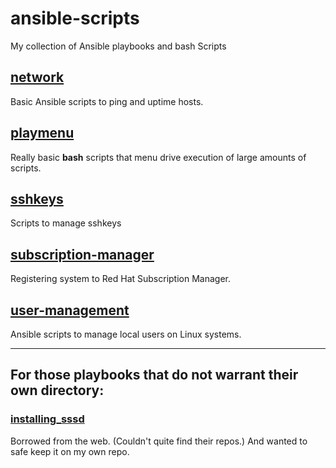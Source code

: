 # ansible-scripts

My collection of Ansible playbooks and bash Scripts

## [network](network)

Basic Ansible scripts to ping and uptime hosts.

## [playmenu](playmenu)

Really basic **bash** scripts that menu drive execution of large amounts of scripts. 

## [sshkeys](sshkeys)

Scripts to manage sshkeys

## [subscription-manager](subscription-manager)

Registering system to Red Hat Subscription Manager.

## [user-management](user-management)
Ansible scripts to manage local users on Linux systems.

___

## For those playbooks that do not warrant their own directory:

### [installing_sssd](installing_sssd)
Borrowed from the web. (Couldn't quite find their repos.) And wanted to safe keep it on my own repo.
